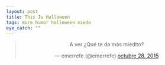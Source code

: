 ```yaml
---
layout: post
title: This Is Halloween
tags: more humor halloween miedo
eye_catch: ""
---
```


<center><blockquote class="twitter-tweet" lang="es"><p lang="es" dir="ltr">A ver ¿Qué te da más miedito?</p>&mdash; emerrefe (@emerrefe) <a href="https://twitter.com/emerrefe/status/659436960826662912">octubre 28, 2015</a></blockquote></center>
<script async src="//platform.twitter.com/widgets.js" charset="utf-8"></script>
